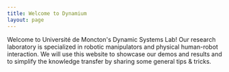 ```yaml
---
title: Welcome to Dynamium
layout: page
---
```


Welcome to Université de Moncton's Dynamic Systems Lab! Our research laboratory is specialized in robotic manipulators and physical human-robot interaction. We will use this website to showcase our demos and results and to simplify the knowledge transfer by sharing some general tips & tricks.


